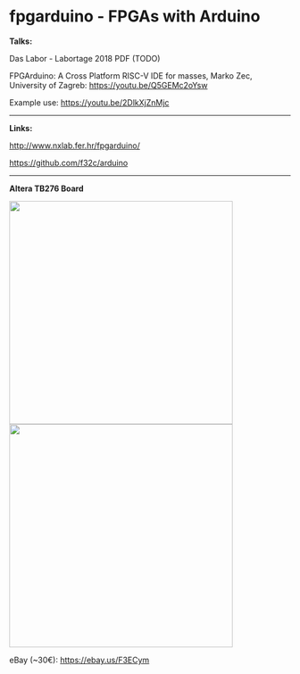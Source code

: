 # fpgarduino - FPGAs with Arduino

**Talks:**

Das Labor - Labortage 2018 PDF (TODO)

FPGArduino: A Cross Platform RISC-V IDE for masses, Marko Zec, University of Zagreb: https://youtu.be/Q5GEMc2oYsw

Example use: https://youtu.be/2DlkXjZnMjc

---

**Links:**

http://www.nxlab.fer.hr/fpgarduino/

https://github.com/f32c/arduino

<!-- https://riscv.org/wp-content/uploads/2016/07/Tue1600zec_fpgarduino_riscv_wsV2.pdf -->

---

<!-- ![Arduino IDE](http://www.nxlab.fer.hr/fpgarduino/img/fpga_arduino.png) -->

**Altera TB276 Board** 

<img src="https://saturn.ffzg.hr/rot13/index.cgi/tb276-front.jpg?action=attachments_download;page_name=tb276;id=20160702202319-0-32328" width="400"><img src="https://saturn.ffzg.hr/rot13/index.cgi/tb276-back.jpg?action=attachments_download;page_name=tb276;id=20160702202332-0-15979" width="400">

<!-- Bilder: https://saturn.ffzg.hr/rot13/index.cgi?action=display_html;page_name=tb276 -->

eBay (~30€): https://ebay.us/F3ECym

<!-- **Altera TB276 Board** -->
<!-- ![TB276 Board](http://www.nxlab.fer.hr/fpgarduino/img/altera_tb276.jpg) -->
